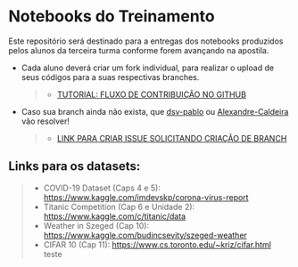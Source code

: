 # Notebooks do Treinamento

Este repositório será destinado para a entregas dos notebooks produzidos pelos alunos da terceira turma conforme forem avançando na apostila.

* Cada aluno deverá criar um fork individual, para realizar o upload de seus códigos para a suas respectivas branches.
  > - [TUTORIAL: FLUXO DE CONTRIBUIÇÃO NO GITHUB](https://github.com/NIAS-IA-UFV/treinamento_turma3/issues/3)
* Caso sua branch ainda não exista, que [dsv-pablo](https://github.com/dsv-pablo) ou [Alexandre-Caldeira](https://github.com/Alexandre-Caldeira) vão resolver!
  > - [LINK PARA CRIAR ISSUE SOLICITANDO CRIAÇÃO DE BRANCH](https://github.com/NIAS-IA-UFV/treinamento_turma3/issues/new?assignees=Alexandre-Caldeira,dsv-pablo&labels=branch%20pendente&title=Branch%20Pendente%3A%20SEU-NOME-DE-USUARIO-GITHUB-AQUI)

## Links para os datasets:
  >- COVID-19 Dataset (Caps 4 e 5): https://www.kaggle.com/imdevskp/corona-virus-report
  >- Titanic Competition (Cap 6 e Unidade 2): https://www.kaggle.com/c/titanic/data
  >- Weather in Szeged (Cap 10): https://www.kaggle.com/budincsevity/szeged-weather
  >- CIFAR 10 (Cap 11): https://www.cs.toronto.edu/~kriz/cifar.html
teste
